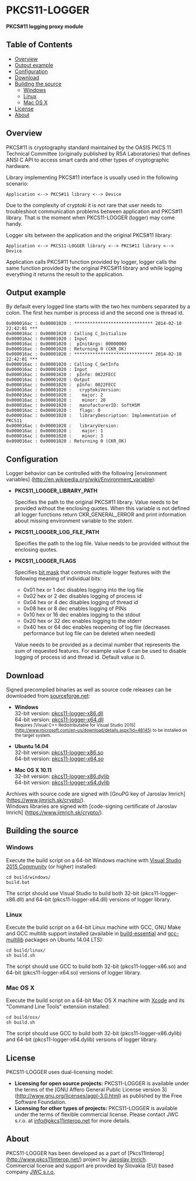 PKCS11-LOGGER
=============
**PKCS#11 logging proxy module**

## Table of Contents

* [Overview](#overview)
* [Output example](#output-example)
* [Configuration](#configuration)
* [Download](#download)
* [Building the source](#building-the-source)
  * [Windows](#windows)
  * [Linux](#linux)
  * [Mac OS X](#mac-os-x)
* [License](#license)
* [About](#about)

## Overview

PKCS#11 is cryptography standard maintained by the OASIS PKCS 11 Technical 
Committee (originally published by RSA Laboratories) that defines ANSI C API 
to access smart cards and other types of cryptographic hardware.

Library implementing PKCS#11 interface is usually used in the following scenario:

	Application <--> PKCS#11 library <--> Device

Due to the complexity of cryptoki it is not rare that user needs to troubleshoot 
communication problems between application and PKCS#11 library. That is the 
moment when PKCS11-LOGGER (logger) may come handy.

Logger sits between the application and the original PKCS#11 library:

	Application <--> PKCS11-LOGGER library <--> PKCS#11 library <--> Device

Application calls PKCS#11 function provided by logger, logger calls the same 
function provided by the original PKCS#11 library and while logging everything 
it returns the result to the application.

## Output example

By default every logged line starts with the two hex numbers separated by 
a colon. The first hex number is process id and the second one is thread id.

	0x000016ac : 0x00001020 : ****************************** 2014-02-10 22:42:01 ***
	0x000016ac : 0x00001020 : Calling C_Initialize
	0x000016ac : 0x00001020 : Input
	0x000016ac : 0x00001020 :  pInitArgs: 00000000
	0x000016ac : 0x00001020 : Returning 0 (CKR_OK)
	0x000016ac : 0x00001020 : ****************************** 2014-02-10 22:42:01 ***
	0x000016ac : 0x00001020 : Calling C_GetInfo
	0x000016ac : 0x00001020 : Input
	0x000016ac : 0x00001020 :  pInfo: 0022FECC
	0x000016ac : 0x00001020 : Output
	0x000016ac : 0x00001020 :  pInfo: 0022FECC
	0x000016ac : 0x00001020 :   cryptokiVersion:
	0x000016ac : 0x00001020 :    major: 2
	0x000016ac : 0x00001020 :    minor: 20
	0x000016ac : 0x00001020 :   manufacturerID: SoftHSM                         
	0x000016ac : 0x00001020 :   flags: 0
	0x000016ac : 0x00001020 :   libraryDescription: Implementation of PKCS11        
	0x000016ac : 0x00001020 :   libraryVersion:
	0x000016ac : 0x00001020 :    major: 1
	0x000016ac : 0x00001020 :    minor: 3
	0x000016ac : 0x00001020 : Returning 0 (CKR_OK)

## Configuration

Logger behavior can be controlled with the following [environment variables]
(http://en.wikipedia.org/wiki/Environment_variable):

* **PKCS11_LOGGER_LIBRARY_PATH**

  Specifies the path to the original PKCS#11 library. Value needs to be provided 
  without the enclosing quotes. When this variable is not defined all logger 
  functions return CKR_GENERAL_ERROR and print information about missing 
  environment variable to the stderr.

* **PKCS11_LOGGER_LOG_FILE_PATH**

  Specifies the path to the log file. Value needs to be provided without the 
  enclosing quotes.

* **PKCS11_LOGGER_FLAGS**

  Specifies [bit mask](http://en.wikipedia.org/wiki/Mask_(computing)) that 
  controls multiple logger features with the following meaning of individual 
  bits:
  
  * 0x01 hex or 1 dec disables logging into the log file
  * 0x02 hex or 2 dec disables logging of process id
  * 0x04 hex or 4 dec disables logging of thread id
  * 0x08 hex or 8 dec enables logging of PINs
  * 0x10 hex or 16 dec enables logging to the stdout
  * 0x20 hex or 32 dec enables logging to the stderr
  * 0x40 hex or 64 dec enables reopening of log file (decreases performance but
    log file can be deleted when needed)

  Value needs to be provided as a decimal number that represents the sum of 
  requested features. For example value 6 can be used to disable logging of 
  process id and thread id. Default value is 0.

## Download

Signed precompiled binaries as well as source code releases can be downloaded from 
[sourceforge.net](http://sourceforge.net/projects/pkcs11-logger/):

 * **Windows**  
   32-bit version: [pkcs11-logger-x86.dll](http://sourceforge.net/projects/pkcs11-logger/files/2.1.0/windows/pkcs11-logger-x86.dll/download)  
   64-bit version: [pkcs11-logger-x64.dll](http://sourceforge.net/projects/pkcs11-logger/files/2.1.0/windows/pkcs11-logger-x64.dll/download)  
   <sub>Requires [Visual C++ Redistributable for Visual Studio 2015]
(http://www.microsoft.com/en-us/download/details.aspx?id=48145) 
to be installed on the target system.</sub>

 * **Ubuntu 14.04**  
   32-bit version: [pkcs11-logger-x86.so](http://sourceforge.net/projects/pkcs11-logger/files/2.1.0/linux/pkcs11-logger-x86.so/download)  
   64-bit version: [pkcs11-logger-x64.so](http://sourceforge.net/projects/pkcs11-logger/files/2.1.0/linux/pkcs11-logger-x64.so/download)
   
 * **Mac OS X 10.11**  
   32-bit version: [pkcs11-logger-x86.dylib](http://sourceforge.net/projects/pkcs11-logger/files/2.1.0/osx/pkcs11-logger-x86.dylib/download)  
   64-bit version: [pkcs11-logger-x64.dylib](http://sourceforge.net/projects/pkcs11-logger/files/2.1.0/osx/pkcs11-logger-x64.dylib/download)

Archives with source code are signed with [GnuPG key of Jaroslav Imrich]
(https://www.jimrich.sk/crypto/).  
Windows libraries are signed with [code-signing certificate of Jaroslav Imrich]
(https://www.jimrich.sk/crypto/).

## Building the source

### Windows

Execute the build script on a 64-bit Windows machine with [Visual Studio 2015 Community](https://www.visualstudio.com/products/visual-studio-community-vs) 
(or higher) installed:

	cd build/windows/
	build.bat
	
The script should use Visual Studio to build both 32-bit (pkcs11-logger-x86.dll) 
and 64-bit (pkcs11-logger-x64.dll) versions of logger library.

### Linux

Execute the build script on a 64-bit Linux machine with GCC, GNU Make and GCC 
multilib support installed (available in [build-essential](http://packages.ubuntu.com/trusty/build-essential) 
and [gcc-multilib](http://packages.ubuntu.com/trusty/gcc-multilib) packages on Ubuntu 14.04 LTS):

	cd build/linux/
	sh build.sh

The script should use GCC to build both 32-bit (pkcs11-logger-x86.so) 
and 64-bit (pkcs11-logger-x64.so) versions of logger library.

### Mac OS X

Execute the build script on a 64-bit Mac OS X machine with [Xcode](https://developer.apple.com/xcode/) 
and its "Command Line Tools" extension installed:

	cd build/osx/
	sh build.sh

The script should use GCC to build both 32-bit (pkcs11-logger-x86.dylib) 
and 64-bit (pkcs11-logger-x64.dylib) versions of logger library.

## License

PKCS11-LOGGER uses dual-licensing model:

* **Licensing for open source projects:** PKCS11-LOGGER is available under the 
terms of the [GNU Affero General Public License version 3]
(http://www.gnu.org/licenses/agpl-3.0.html) as published by the Free Software 
Foundation.  
* **Licensing for other types of projects:** PKCS11-LOGGER is available under 
the terms of flexible commercial license. Please contact JWC s.r.o. at 
[info@pkcs11interop.net](mailto:info@pkcs11interop.net) for more details.

## About

PKCS11-LOGGER has been developed as a part of [Pkcs11Interop]
(http://www.pkcs11interop.net/) project by [Jaroslav Imrich](http://www.jimrich.sk/).  
Commercial license and support are provided by Slovakia (EU) based company 
[JWC s.r.o.](http://www.jwc.sk/)
